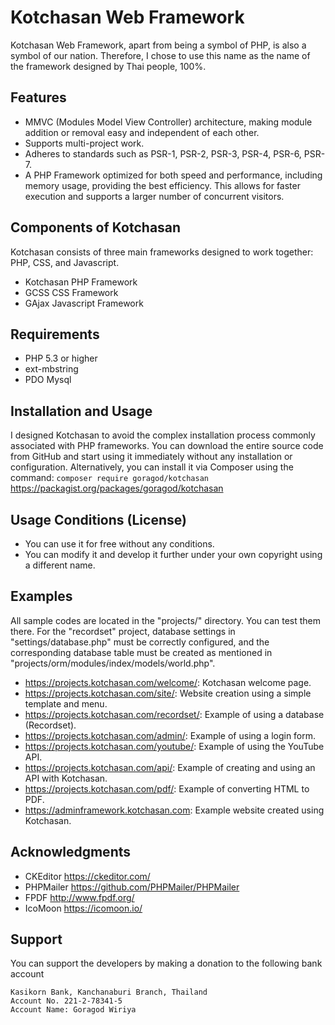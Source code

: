 # Kotchasan Web Framework
Kotchasan Web Framework, apart from being a symbol of PHP, is also a symbol of our nation. Therefore, I chose to use this name as the name of the framework designed by Thai people, 100%.

## Features
* MMVC (Modules Model View Controller) architecture, making module addition or removal easy and independent of each other.
* Supports multi-project work.
* Adheres to standards such as PSR-1, PSR-2, PSR-3, PSR-4, PSR-6, PSR-7.
* A PHP Framework optimized for both speed and performance, including memory usage, providing the best efficiency. This allows for faster execution and supports a larger number of concurrent visitors.

## Components of Kotchasan
Kotchasan consists of three main frameworks designed to work together: PHP, CSS, and Javascript.
* Kotchasan PHP Framework
* GCSS CSS Framework
* GAjax Javascript Framework

## Requirements
* PHP 5.3 or higher
* ext-mbstring
* PDO Mysql

## Installation and Usage
I designed Kotchasan to avoid the complex installation process commonly associated with PHP frameworks. You can download the entire source code from GitHub and start using it immediately without any installation or configuration. Alternatively, you can install it via Composer using the command: ```composer require goragod/kotchasan``` https://packagist.org/packages/goragod/kotchasan

## Usage Conditions (License)
* You can use it for free without any conditions.
* You can modify it and develop it further under your own copyright using a different name.

## Examples
All sample codes are located in the "projects/" directory. You can test them there. For the "recordset" project, database settings in "settings/database.php" must be correctly configured, and the corresponding database table must be created as mentioned in "projects/orm/modules/index/models/world.php".

* https://projects.kotchasan.com/welcome/: Kotchasan welcome page.
* https://projects.kotchasan.com/site/: Website creation using a simple template and menu.
* https://projects.kotchasan.com/recordset/: Example of using a database (Recordset).
* https://projects.kotchasan.com/admin/: Example of using a login form.
* https://projects.kotchasan.com/youtube/: Example of using the YouTube API.
* https://projects.kotchasan.com/api/: Example of creating and using an API with Kotchasan.
* https://projects.kotchasan.com/pdf/: Example of converting HTML to PDF.
* https://adminframework.kotchasan.com: Example website created using Kotchasan.

## Acknowledgments
* CKEditor https://ckeditor.com/
* PHPMailer https://github.com/PHPMailer/PHPMailer
* FPDF http://www.fpdf.org/
* IcoMoon https://icomoon.io/

## Support
You can support the developers by making a donation to the following bank account
```
Kasikorn Bank, Kanchanaburi Branch, Thailand
Account No. 221-2-78341-5
Account Name: Goragod Wiriya

```